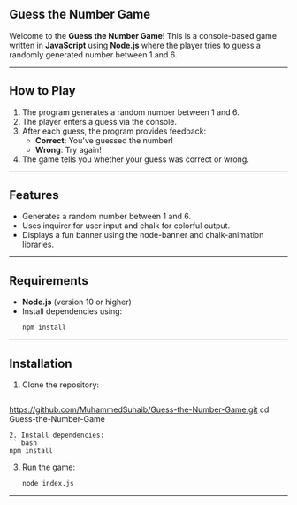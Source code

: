 ## Guess the Number Game  

Welcome to the **Guess the Number Game**! This is a console-based game written in **JavaScript** using **Node.js** where the player tries to guess a randomly generated number between 1 and 6.  

---

## How to Play  

1. The program generates a random number between 1 and 6.
2. The player enters a guess via the console.
3. After each guess, the program provides feedback:
   - **Correct**: You've guessed the number!
   - **Wrong**: Try again!
4. The game tells you whether your guess was correct or wrong.

---

## Features  

- Generates a random number between 1 and 6.
- Uses inquirer for user input and chalk for colorful output.
- Displays a fun banner using the node-banner and chalk-animation libraries.

---

## Requirements  

- **Node.js** (version 10 or higher)  
- Install dependencies using:
   ```bash
   npm install
   ```

---

## Installation  

1. Clone the repository:  
   ```bash  
https://github.com/MuhammedSuhaib/Guess-the-Number-Game.git
cd Guess-the-Number-Game  
   ```
2. Install dependencies:  
   ```bash  
   npm install  
   ```
3. Run the game:  
   ```bash  
   node index.js  
   ```

---
